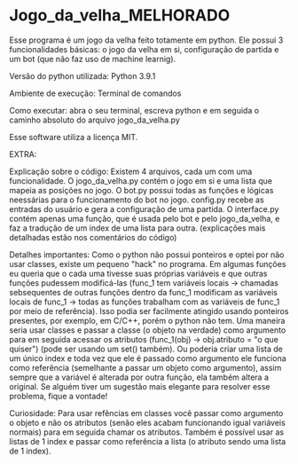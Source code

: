 # Jogo_da_velha_MELHORADO

Esse programa é um jogo da velha feito totamente em python. Ele possui 3 funcionalidades básicas: o jogo da velha em si, configuração de partida e um bot (que não faz uso de machine learnig).

Versão do python utilizada: Python 3.9.1 

Ambiente de execução: Terminal de comandos

Como executar: abra o seu terminal, escreva python e em seguida o caminho absoluto do arquivo jogo_da_velha.py

Esse software utiliza a licença MIT.

EXTRA:

Explicação sobre o código:
  Existem 4 arquivos, cada um com uma funcionalidade. O jogo_da_velha.py contém o jogo em si e uma lista que mapeia as posições no jogo. O bot.py possui todas as funções e lógicas neessárias para o funcionamento do bot no jogo. config.py recebe as entradas do usuário e gera a configuração de uma partida. O interface.py contém apenas uma função, que é usada pelo bot e pelo jogo_da_velha, e faz a tradução de um index de uma lista para outra. (explicações mais detalhadas estão nos comentários do código)
  
  
 
Detalhes importantes:
  Como o python não possui ponteiros e optei por não usar classes, existe um pequeno "hack" no programa. Em algumas funções eu queria que o cada uma tivesse suas próprias variáveis e que outras funções pudessem modificá-las (func_1 tem variáveis locais -> chamadas sebsequentes de outras funções dentro da func_1 modificam as variáveis locais de func_1 -> todas as funções trabalham com as variáveis de func_1 por meio de referência). Isso podia ser facilmente atingido usando ponteiros presentes, por exemplo, em C/C++, porém o python não tem. Uma maneira seria usar classes e passar a classe (o objeto na verdade) como argumento para em seguida acessar os atributos (func_1(obj) -> obj.atributo = "o que quiser") (pode ser usando um set() também). Ou poderia criar uma lista de um único index e toda vez que ele é passado como argumento ele funciona como referência (semelhante a passar um objeto como argumento), assim sempre que a variável é alterada por outra função, ela também altera a original.
  Se alguém tiver um sugestão mais elegante para resolver esse problema, fique a vontade!
  
  
Curiosidade:
  Para usar refências em classes você passar como argumento o objeto e não os atributos (senão eles acabam funcionando igual variáveis normais) para em seguida chamar os atributos. Também é possível usar as listas de 1 index e passar como referência a lista (o atributo sendo uma lista de 1 index).
 

